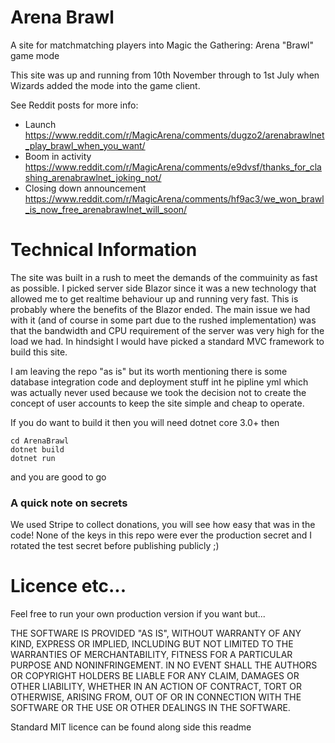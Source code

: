 # Arena Brawl

A site for matchmatching players into Magic the Gathering: Arena "Brawl" game mode


This site was up and running from 10th November through to 1st July when Wizards added the mode into the game client.

See Reddit posts for more info:
- Launch https://www.reddit.com/r/MagicArena/comments/dugzo2/arenabrawlnet_play_brawl_when_you_want/
- Boom in activity https://www.reddit.com/r/MagicArena/comments/e9dvsf/thanks_for_clashing_arenabrawlnet_joking_not/
- Closing down announcement https://www.reddit.com/r/MagicArena/comments/hf9ac3/we_won_brawl_is_now_free_arenabrawlnet_will_soon/


# Technical Information
The site was built in a rush to meet the demands of the commuinity as fast as possible. I picked server side Blazor since it was a new technology that allowed me to get realtime behaviour up and running very fast. This is probably where the benefits of the Blazor ended. The main issue we had with it (and of course in some part due to the rushed implementation) was that the bandwidth and CPU requirement of the server was very high for the load we had. In hindsight I would have picked a standard MVC framework to build this site.

I am leaving the repo "as is" but its worth mentioning there is some database integration code and deployment stuff int he pipline yml which was actually never used because we took the decision not to create the concept of user accounts to keep the site simple and cheap to operate.

If you do want to build it then you will need dotnet core 3.0+
then
```
cd ArenaBrawl
dotnet build
dotnet run
```
and you are good to go

### A quick note on secrets
We used Stripe to collect donations, you will see how easy that was in the code! None of the keys in this repo were ever the production secret and I rotated the test secret before publishing publicly ;)

# Licence etc...
Feel free to run your own production version if you want but...

THE SOFTWARE IS PROVIDED "AS IS", WITHOUT WARRANTY OF ANY KIND, EXPRESS OR IMPLIED, INCLUDING BUT NOT LIMITED TO THE WARRANTIES OF MERCHANTABILITY, FITNESS FOR A PARTICULAR PURPOSE AND NONINFRINGEMENT. IN NO EVENT SHALL THE AUTHORS OR COPYRIGHT HOLDERS BE LIABLE FOR ANY CLAIM, DAMAGES OR OTHER LIABILITY, WHETHER IN AN ACTION OF CONTRACT, TORT OR OTHERWISE, ARISING FROM, OUT OF OR IN CONNECTION WITH THE SOFTWARE OR THE USE OR OTHER DEALINGS IN THE SOFTWARE.

Standard MIT licence can be found along side this readme

